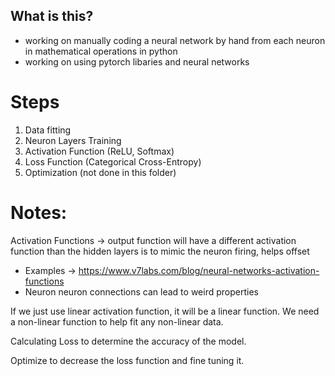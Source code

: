 
## What is this? 

- working on manually coding a neural network by hand from each neuron in mathematical operations in python
- working on using pytorch libaries and neural networks 


# Steps 

1. Data fitting 
2. Neuron Layers Training 
3. Activation Function (ReLU, Softmax)
4. Loss Function (Categorical Cross-Entropy)
5. Optimization (not done in this folder)


# Notes: 

Activation Functions -> output function will have a different activation function than the hidden layers is to mimic the neuron firing, helps offset 

   - Examples -> https://www.v7labs.com/blog/neural-networks-activation-functions 
   - Neuron neuron connections can lead to weird properties 

If we just use linear activation function, it will be a linear function. We need a non-linear function to help fit any non-linear data. 

Calculating Loss to determine the accuracy of the model.

Optimize to decrease the loss function and fine tuning it. 


